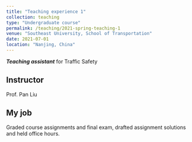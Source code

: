 ```yaml
---
title: "Teaching experience 1"
collection: teaching
type: "Undergraduate course"
permalink: /teaching/2021-spring-teaching-1
venue: "Southeast University, School of Transportation"
date: 2021-07-01
location: "Nanjing, China"
---
```


***Teaching assistant*** for Traffic Safety

Instructor
------
Prof. Pan Liu

My job
------
Graded course assignments and final exam, drafted assignment solutions and held office hours.